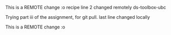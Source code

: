 This is a REMOTE change :o
recipe
line 2 changed remotely ds-toolbox-ubc

Trying part iii of the assignment, for git pull.
last line changed locally

This is a REMOTE change :o
